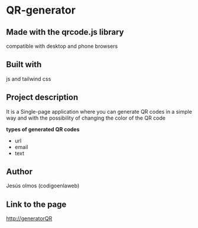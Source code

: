 # QR-generator

## Made with the qrcode.js library

compatible with desktop and phone browsers

## Built with
js and tailwind css

## Project description
It is a Single-page application where you can generate QR codes in a simple way and with the possibility of changing the color of the QR code

**types of generated QR codes**
-  url
- email
- text

## Author

Jesús olmos (codigoenlaweb)

## Link to the page

[http://generatorQR](http://generatorQR "http://generatorQR")